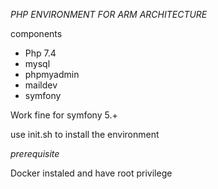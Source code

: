 *PHP ENVIRONMENT FOR ARM ARCHITECTURE*

components

- Php 7.4
- mysql
- phpmyadmin
- maildev
- symfony

Work fine for symfony 5.+


use init.sh to install the environment

*prerequisite*

Docker instaled and have root privilege
